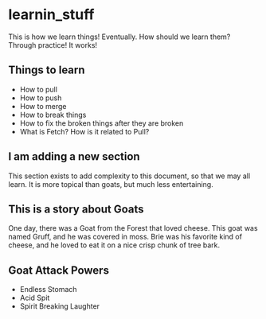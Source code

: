 # learnin_stuff

This is how we learn things! Eventually. How should we learn them? Through practice! It works!

## Things to learn

- How to pull
- How to push
- How to merge
- How to break things
- How to fix the broken things after they are broken
- What is Fetch? How is it related to Pull?

## I am adding a new section
This section exists to add complexity to this document, so that we may all learn. It is more topical than goats, but much less entertaining.

## This is a story about Goats

One day, there was a Goat from the Forest that loved cheese. This goat was named Gruff, and he was covered in moss. Brie was his favorite kind of cheese, and he loved to eat it on a nice crisp chunk of tree bark.



##  Goat Attack Powers

- Endless Stomach
- Acid Spit
- Spirit Breaking Laughter
